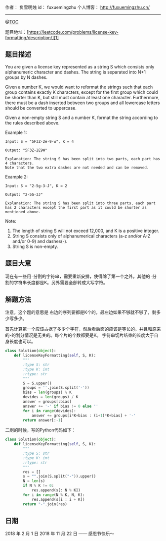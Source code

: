 
作者： 负雪明烛
id：	fuxuemingzhu
个人博客：	http://fuxuemingzhu.cn/

---
@[TOC](目录)

题目地址：[https://leetcode.com/problems/license-key-formatting/description/][1]


## 题目描述

You are given a license key represented as a string S which consists only alphanumeric character and dashes. The string is separated into N+1 groups by N dashes.

Given a number K, we would want to reformat the strings such that each group contains exactly K characters, except for the first group which could be shorter than K, but still must contain at least one character. Furthermore, there must be a dash inserted between two groups and all lowercase letters should be converted to uppercase.

Given a non-empty string S and a number K, format the string according to the rules described above.

Example 1:

	Input: S = "5F3Z-2e-9-w", K = 4
	
	Output: "5F3Z-2E9W"
	
	Explanation: The string S has been split into two parts, each part has 4 characters.
	Note that the two extra dashes are not needed and can be removed.

Example 2:

	Input: S = "2-5g-3-J", K = 2
	
	Output: "2-5G-3J"

	Explanation: The string S has been split into three parts, each part has 2 characters except the first part as it could be shorter as mentioned above.

Note:
1. The length of string S will not exceed 12,000, and K is a positive integer.
1. String S consists only of alphanumerical characters (a-z and/or A-Z and/or 0-9) and dashes(-).
1. String S is non-empty.

## 题目大意

现在有一些用``-``分割的字符串，需要重新安排，使得除了第一个之外，其他的``-``分割的字符串长度都是K。另外需要全部转成大写字符。

## 解题方法

注意，这个题的意思是 右边的序列要都是K个的，最左边如果不够就不够了，剩多少写多少。

首先计算第一个应该占据了多少个字符，然后看后面的应该是等长的。并且和原来的-的划分情况是无关的。每个片的个数都要是K。
字符串切片结束的长度大于自身长度也可以。

```python
class Solution(object):
    def licenseKeyFormatting(self, S, K):
        """
        :type S: str
        :type K: int
        :rtype: str
        """
        S = S.upper()
        groups = ''.join(S.split('-'))
        bias = len(groups) % K
        devides = len(groups) / K
        answer = groups[:bias]
        answer += '-' if bias != 0 else ''
        for i in range(devides):
            answer += groups[i*K+bias : (i+1)*K+bias] + '-'
        return answer[:-1]
```

二刷的时候，写的Python代码如下：

```python
class Solution(object):
    def licenseKeyFormatting(self, S, K):
        """
        :type S: str
        :type K: int
        :rtype: str
        """
        res = []
        s = "".join(S.split("-")).upper()
        N = len(s)
        if N % K != 0:
            res.append(s[: N % K])
        for i in range(N % K, N, K):
            res.append(s[i : i + K])
        return "-".join(res)
```


## 日期

2018 年 2 月 1 日 
2018 年 11 月 22 日 —— 感恩节快乐～

  [1]: https://leetcode.com/problems/license-key-formatting/description/
